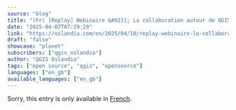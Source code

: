 ```yaml
---
source: "blog"
title: "(Fr) [Replay] Webinaire &#8211; La collaboration autour de QGIS"
date: "2025-04-07T07:29:29"
link: "https://oslandia.com/en/2025/04/10/replay-webinaire-la-collaboration-autour-de-qgis/"
draft: "false"
showcase: "planet"
subscribers: ["qgis_oslandia"]
author: "QGIS Oslandia"
tags: ["open source", "qgis", "opensource"]
languages: ["en_gb"]
available_languages: ["en_gb"]
---
```


<p class="qtranxs-available-languages-message qtranxs-available-languages-message-en">Sorry, this entry is only available in <a class="qtranxs-available-language-link qtranxs-available-language-link-fr" href="https://oslandia.com/fr/tag/qgis-en/feed/atom/" title="Fr">French</a>.</p>
